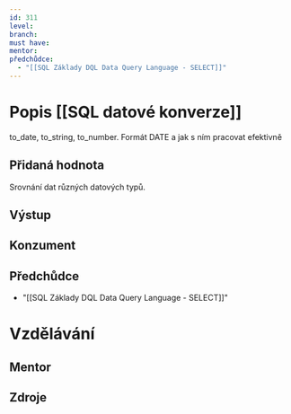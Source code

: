```yaml
---
id: 311
level: 
branch: 
must have: 
mentor: 
předchůdce: 
  - "[[SQL Základy DQL Data Query Language - SELECT]]"
---
```



# Popis [[SQL datové konverze]]
to_date, to_string, to_number. Formát DATE a jak s ním pracovat efektivně

## Přidaná hodnota
Srovnání dat různých datových typů.

## Výstup


## Konzument


## Předchůdce

  - "[[SQL Základy DQL Data Query Language - SELECT]]"

# Vzdělávání


## Mentor


## Zdroje